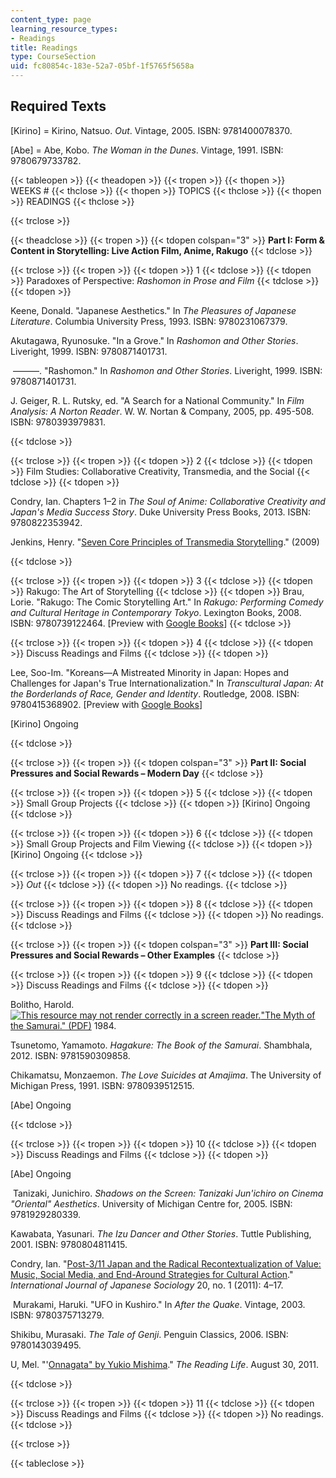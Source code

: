 ```yaml
---
content_type: page
learning_resource_types:
- Readings
title: Readings
type: CourseSection
uid: fc80854c-183e-52a7-05bf-1f5765f5658a
---
```


Required Texts
--------------

\[Kirino\] = Kirino, Natsuo. _Out_. Vintage, 2005. ISBN: 9781400078370.

\[Abe\] = Abe, Kobo. _The Woman in the Dunes_. Vintage, 1991. ISBN: 9780679733782.

{{< tableopen >}}
{{< theadopen >}}
{{< tropen >}}
{{< thopen >}}
WEEKS #
{{< thclose >}}
{{< thopen >}}
TOPICS
{{< thclose >}}
{{< thopen >}}
READINGS
{{< thclose >}}

{{< trclose >}}

{{< theadclose >}}
{{< tropen >}}
{{< tdopen colspan="3" >}}
**Part I: Form & Content in Storytelling: Live Action Film, Anime, Rakugo**
{{< tdclose >}}

{{< trclose >}}
{{< tropen >}}
{{< tdopen >}}
1
{{< tdclose >}}
{{< tdopen >}}
Paradoxes of Perspective: _Rashomon in Prose and Film_
{{< tdclose >}}
{{< tdopen >}}


Keene, Donald. "Japanese Aesthetics." In _The Pleasures of Japanese Literature_. Columbia University Press, 1993. ISBN: 9780231067379.

Akutagawa, Ryunosuke. "In a Grove." In _Rashomon and Other Stories_. Liveright, 1999. ISBN: 9780871401731.

 ———. "Rashomon." In _Rashomon and Other Stories_. Liveright, 1999. ISBN: 9780871401731.

J. Geiger, R. L. Rutsky, ed. "A Search for a National Community." In _Film Analysis: A Norton Reader_. W. W. Nortan & Company, 2005, pp. 495-508. ISBN: 9780393979831.


{{< tdclose >}}

{{< trclose >}}
{{< tropen >}}
{{< tdopen >}}
2
{{< tdclose >}}
{{< tdopen >}}
Film Studies: Collaborative Creativity, Transmedia, and the Social
{{< tdclose >}}
{{< tdopen >}}


Condry, Ian. Chapters 1–2 in _The Soul of Anime: Collaborative Creativity and Japan's Media Success Story_. Duke University Press Books, 2013. ISBN: 9780822353942. 

Jenkins, Henry. "[Seven Core Principles of Transmedia Storytelling](http://henryjenkins.org/2009/12/the_revenge_of_the_origami_uni.html)." (2009)


{{< tdclose >}}

{{< trclose >}}
{{< tropen >}}
{{< tdopen >}}
3
{{< tdclose >}}
{{< tdopen >}}
Rakugo: The Art of Storytelling
{{< tdclose >}}
{{< tdopen >}}
Brau, Lorie. "Rakugo: The Comic Storytelling Art." In _Rakugo: Performing Comedy and Cultural Heritage in Contemporary Tokyo_. Lexington Books, 2008. ISBN: 9780739122464. \[Preview with [Google Books](http://books.google.com/books?id=TUJ7AAAAQBAJ&pg=PAfrontcover)\]
{{< tdclose >}}

{{< trclose >}}
{{< tropen >}}
{{< tdopen >}}
4
{{< tdclose >}}
{{< tdopen >}}
Discuss Readings and Films
{{< tdclose >}}
{{< tdopen >}}


Lee, Soo-Im. "Koreans—A Mistreated Minority in Japan: Hopes and Challenges for Japan's True Internationalization." In _Transcultural Japan: At the Borderlands of Race, Gender and Identity_. Routledge, 2008. ISBN: 9780415368902. \[Preview with [Google Books](http://books.google.com/books?id=ZgWAAgAAQBAJ&pg=PAfrontcover)\]

\[Kirino\] Ongoing


{{< tdclose >}}

{{< trclose >}}
{{< tropen >}}
{{< tdopen colspan="3" >}}
**Part II: Social Pressures and Social Rewards – Modern Day**
{{< tdclose >}}

{{< trclose >}}
{{< tropen >}}
{{< tdopen >}}
5
{{< tdclose >}}
{{< tdopen >}}
Small Group Projects
{{< tdclose >}}
{{< tdopen >}}
\[Kirino\] Ongoing
{{< tdclose >}}

{{< trclose >}}
{{< tropen >}}
{{< tdopen >}}
6
{{< tdclose >}}
{{< tdopen >}}
Small Group Projects and Film Viewing
{{< tdclose >}}
{{< tdopen >}}
\[Kirino\] Ongoing
{{< tdclose >}}

{{< trclose >}}
{{< tropen >}}
{{< tdopen >}}
7
{{< tdclose >}}
{{< tdopen >}}
_Out_
{{< tdclose >}}
{{< tdopen >}}
No readings.
{{< tdclose >}}

{{< trclose >}}
{{< tropen >}}
{{< tdopen >}}
8
{{< tdclose >}}
{{< tdopen >}}
Discuss Readings and Films
{{< tdclose >}}
{{< tdopen >}}
No readings.
{{< tdclose >}}

{{< trclose >}}
{{< tropen >}}
{{< tdopen colspan="3" >}}
**Part III: Social Pressures and Social Rewards – Other Examples**
{{< tdclose >}}

{{< trclose >}}
{{< tropen >}}
{{< tdopen >}}
9
{{< tdclose >}}
{{< tdopen >}}
Discuss Readings and Films
{{< tdclose >}}
{{< tdopen >}}


Bolitho, Harold. [![This resource may not render correctly in a screen reader.](/images/inacessible.gif)"The Myth of the Samurai." (PDF)](https://alexy.asian.lsa.umich.edu/courses/readings/Bolitho_Myth%20of%20the%20Samurai.pdf) 1984.

Tsunetomo, Yamamoto. _Hagakure: The Book of the Samurai_. Shambhala, 2012. ISBN: 9781590309858.

Chikamatsu, Monzaemon. _The Love Suicides at Amajima_. The University of Michigan Press, 1991. ISBN: 9780939512515.

\[Abe\] Ongoing


{{< tdclose >}}

{{< trclose >}}
{{< tropen >}}
{{< tdopen >}}
10
{{< tdclose >}}
{{< tdopen >}}
Discuss Readings and Films
{{< tdclose >}}
{{< tdopen >}}


\[Abe\] Ongoing

 Tanizaki, Junichiro. _Shadows on the Screen: Tanizaki Jun'ichiro on Cinema "Oriental" Aesthetics_. University of Michigan Centre for, 2005. ISBN: 9781929280339. 

Kawabata, Yasunari. _The Izu Dancer and Other Stories_. Tuttle Publishing, 2001. ISBN: 9780804811415.

Condry, Ian. "[Post-3/11 Japan and the Radical Recontextualization of Value: Music, Social Media, and End-Around Strategies for Cultural Action](http://dx.doi.org/10.1111/j.1475-6781.2011.01144.x)." _International Journal of Japanese Sociology_ 20, no. 1 (2011): 4–17.

 Murakami, Haruki. "UFO in Kushiro." In _After the Quake_. Vintage, 2003. ISBN: 9780375713279.

Shikibu, Murasaki. _The Tale of Genji_. Penguin Classics, 2006. ISBN: 9780143039495.

U, Mel. "'[Onnagata" by Yukio Mishima](http://rereadinglives.blogspot.in/2011/08/onnagata-by-yukio-mishima.html)." _The Reading Life_. August 30, 2011.


{{< tdclose >}}

{{< trclose >}}
{{< tropen >}}
{{< tdopen >}}
11
{{< tdclose >}}
{{< tdopen >}}
Discuss Readings and Films
{{< tdclose >}}
{{< tdopen >}}
No readings.
{{< tdclose >}}

{{< trclose >}}

{{< tableclose >}}